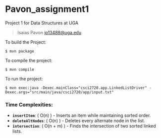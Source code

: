 # Pavon_assignment1

Project 1 for Data Structures at UGA
> Isaias Pavon
> ip13488@uga.edu

To build the Project:

    $ mvn package

To compile the project:

    $ mvn compile

To run the project:

    $ mvn exec:java -Dexec.mainClass="csci2720.app.LinkedListDriver" -Dexec.args="src/main/java/csci2720/app/input.txt"

### Time Complexities:

- **`insertItem`**: \( O(n) \) - Inserts an item while maintaining sorted order.
- **`deleteAltNodes`**: \( O(n) \) - Deletes every alternate node in the list.
- **`intersection`**: \( O(n + m) \) - Finds the intersection of two sorted linked lists.
